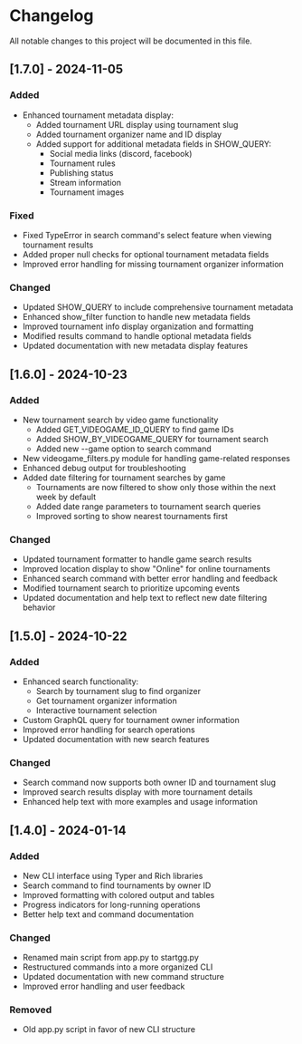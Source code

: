 # Changelog

All notable changes to this project will be documented in this file.

## [1.7.0] - 2024-11-05

### Added
- Enhanced tournament metadata display:
  - Added tournament URL display using tournament slug
  - Added tournament organizer name and ID display
  - Added support for additional metadata fields in SHOW_QUERY:
    - Social media links (discord, facebook)
    - Tournament rules
    - Publishing status
    - Stream information
    - Tournament images

### Fixed
- Fixed TypeError in search command's select feature when viewing tournament results
- Added proper null checks for optional tournament metadata fields
- Improved error handling for missing tournament organizer information

### Changed
- Updated SHOW_QUERY to include comprehensive tournament metadata
- Enhanced show_filter function to handle new metadata fields
- Improved tournament info display organization and formatting
- Modified results command to handle optional metadata fields
- Updated documentation with new metadata display features

## [1.6.0] - 2024-10-23

### Added
- New tournament search by video game functionality
  - Added GET_VIDEOGAME_ID_QUERY to find game IDs
  - Added SHOW_BY_VIDEOGAME_QUERY for tournament search
  - Added new --game option to search command
- New videogame_filters.py module for handling game-related responses
- Enhanced debug output for troubleshooting
- Added date filtering for tournament searches by game
  - Tournaments are now filtered to show only those within the next week by default
  - Added date range parameters to tournament search queries
  - Improved sorting to show nearest tournaments first

### Changed
- Updated tournament formatter to handle game search results
- Improved location display to show "Online" for online tournaments
- Enhanced search command with better error handling and feedback
- Modified tournament search to prioritize upcoming events
- Updated documentation and help text to reflect new date filtering behavior

## [1.5.0] - 2024-10-22

### Added
- Enhanced search functionality:
  - Search by tournament slug to find organizer
  - Get tournament organizer information
  - Interactive tournament selection
- Custom GraphQL query for tournament owner information
- Improved error handling for search operations
- Updated documentation with new search features

### Changed
- Search command now supports both owner ID and tournament slug
- Improved search results display with more tournament details
- Enhanced help text with more examples and usage information

## [1.4.0] - 2024-01-14
### Added
- New CLI interface using Typer and Rich libraries
- Search command to find tournaments by owner ID
- Improved formatting with colored output and tables
- Progress indicators for long-running operations
- Better help text and command documentation
### Changed
- Renamed main script from app.py to startgg.py
- Restructured commands into a more organized CLI
- Updated documentation with new command structure
- Improved error handling and user feedback
### Removed
- Old app.py script in favor of new CLI structure
